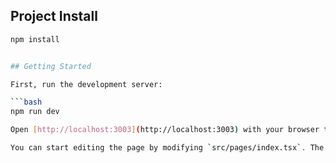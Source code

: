 ## Project Install
```bash
npm install


## Getting Started

First, run the development server:

```bash
npm run dev

Open [http://localhost:3003](http://localhost:3003) with your browser to see the result.

You can start editing the page by modifying `src/pages/index.tsx`. The page auto-updates as you edit the file.